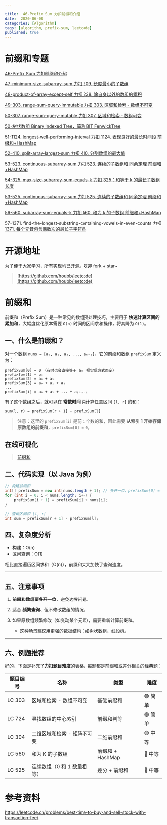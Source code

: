```yaml
---

title:  46-Prefix Sum 力扣前缀和介绍 
date:  2020-06-08
categories: [Algorithm]
tags: [algorithm, prefix-sum, leetcode]
published: true
---
```


# 前缀和专题

[46-Prefix Sum 力扣前缀和介绍](https://houbb.github.io/2020/06/08/algorithm-020-leetcode-46-prefix-sum-01-intro)

[47-minimum-size-subarray-sum 力扣 209. 长度最小的子数组](https://houbb.github.io/2020/06/08/algorithm-020-leetcode-47-prefix-sum-209-minimum-size-subarray-sum)

[48-product-of-array-except-self 力扣 238. 除自身以外的数组的乘积](https://houbb.github.io/2020/06/08/algorithm-020-leetcode-48-prefix-sum-238-product-of-array-except-self)

[49-303. range-sum-query-immutable 力扣 303. 区域和检索 - 数组不可变](https://houbb.github.io/2020/06/08/algorithm-020-leetcode-49-prefix-sum-303-range-sum-query-immutable)

[50-307. range-sum-query-mutable 力扣 307. 区域和检索 - 数组可变](https://houbb.github.io/2020/06/08/algorithm-020-leetcode-50-prefix-sum-307-range-sum-query-mutable)

[50-树状数组 Binary Indexed Tree，简称 BIT FenwickTree](https://houbb.github.io/2020/06/08/algorithm-020-leetcode-50-prefix-sum-tree-array)

[51-1124. longest-well-performing-interval 力扣 1124. 表现良好的最长时间段 前缀和+HashMap](https://houbb.github.io/2020/06/08/algorithm-020-leetcode-51-prefix-sum-1124-longest-well-performing-interval)

[52-410. split-array-largest-sum 力扣 410. 分割数组的最大值](https://houbb.github.io/2020/06/08/algorithm-020-leetcode-52-prefix-sum-410-split-array-largest-sum)

[53-523. continuous-subarray-sum 力扣 523. 连续的子数组和 同余定理 前缀和+HashMap](https://houbb.github.io/2020/06/08/algorithm-020-leetcode-53-prefix-sum-523-continuous-subarray-sum)

[54-325. max-size-subarray-sum-equals-k 力扣 325：和等于 k 的最长子数组长度](https://houbb.github.io/2020/06/08/algorithm-020-leetcode-54-prefix-sum-325-longest-array-sum-equal-k)

[53-525. continuous-subarray-sum 力扣 525. 连续的子数组和 同余定理 前缀和+HashMap](https://houbb.github.io/2020/06/08/algorithm-020-leetcode-55-prefix-sum-525-contiguous-array)

[56-560. subarray-sum-equals-k 力扣 560. 和为 k 的子数组 前缀和+HashMap](https://houbb.github.io/2020/06/08/algorithm-020-leetcode-56-prefix-sum-560-subarray-sum-equals-k)

[57-1371. find-the-longest-substring-containing-vowels-in-even-counts 力扣 1371. 每个元音包含偶数次的最长子字符串](https://houbb.github.io/2020/06/08/algorithm-020-leetcode-57-prefix-sum-1371-find-the-longest-substring-containing-vowels-in-even-counts)

# 开源地址

为了便于大家学习，所有实现均已开源。欢迎 fork + star~

> [https://github.com/houbb/leetcode](https://github.com/houbb/leetcode)

# 前缀和 

前缀和（Prefix Sum）是一种常见的数组预处理技巧，主要用于 **快速计算区间的累加和**，大幅度优化原本需要 `O(n)` 时间的区间求和操作，将其降为 `O(1)`。


## 一、什么是前缀和？

对一个数组 `nums = [a₀, a₁, a₂, ..., aₙ₋₁]`，它的前缀和数组 `prefixSum` 定义为：

```
prefixSum[0] = 0 （有时也会直接等于 a₀，视实现方式而定）
prefixSum[1] = a₀
prefixSum[2] = a₀ + a₁
prefixSum[3] = a₀ + a₁ + a₂
...
prefixSum[i] = a₀ + a₁ + ... + a₍ᵢ₋₁₎
```

有了这个数组之后，就可以在 **常数时间** 内计算任意区间 `[l, r]` 的和：

```
sum(l, r) = prefixSum[r + 1] - prefixSum[l]
```

> 注意：这里的 `prefixSum[i]` 是前 `i` 个数的和，因此需要 **从索引 1 开始存储原数组的前缀和**，`prefixSum[0] = 0`。

## 在线可视化

> [前缀和](https://houbb.github.io/leetcode-notes/leetcode/visible/array-prefix-sum-visual.html)

## 二、代码实现（以 Java 为例）

```java
// 构建前缀和
int[] prefixSum = new int[nums.length + 1]; // 多开一位，prefixSum[0] = 0
for (int i = 0; i < nums.length; i++) {
    prefixSum[i + 1] = prefixSum[i] + nums[i];
}

// 查询区间和 [l, r]
int sum = prefixSum[r + 1] - prefixSum[l];
```

## 四、复杂度分析

* 构建：O(n)
* 区间查询：O(1)

相比直接遍历区间求和（O(n)），前缀和大大加快了查询速度。

---

## 五、注意事项

1. **前缀和数组要多开一位**，避免边界问题。
2. 适合 **频繁查询**、但不修改数组的情况。
3. 如果原数组频繁修改（如变动某个元素），需要重新计算前缀和。

   * 这种场景建议用更强的数据结构：如树状数组、线段树。

---

## 六、例题推荐

好的，下面是补充了**力扣题目难度**的表格，每题都是前缀和或差分相关的经典题：

| 题目编号   | 名称               | 类型            | 难度    |
| ------ | ---------------- | ------------- | ----- |
| LC 303 | 区域和检索 - 数组不可变    | 基础前缀和         | 🟢 简单 |
| LC 724 | 寻找数组的中心索引        | 前缀和判等         | 🟢 简单 |
| LC 304 | 二维区域和检索 - 矩阵不可变  | 二维前缀和         | 🟡 中等 |
| LC 560 | 和为 K 的子数组        | 前缀和 + HashMap | 🔴 中等 |
| LC 525 | 连续数组（0 和 1 数量相等） | 差分 + 前缀和      | 🔴 中等 |




# 参考资料

https://leetcode.cn/problems/best-time-to-buy-and-sell-stock-with-transaction-fee/

